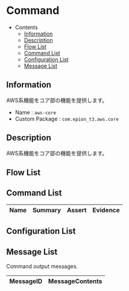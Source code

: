 #  Command

- Contents
  - [Information](#Information)
  - [Description](#Description)
  - [Flow List](#Flow-List)
  - [Command List](#Command-List)
  - [Configuration List](#Configuration-List)
  - [Message List](#Message-List)


## Information
AWS系機能をコア部の機能を提供します。

- Name : `aws-core`
- Custom Package : `com.epion_t3.aws.core`

## Description
AWS系機能をコア部の機能を提供します。

## Flow List

## Command List

|Name|Summary|Assert|Evidence|
|:---|:---|:---|:---|


## Configuration List

## Message List

 Command output messages.

|MessageID|MessageContents|
|:---|:---|
